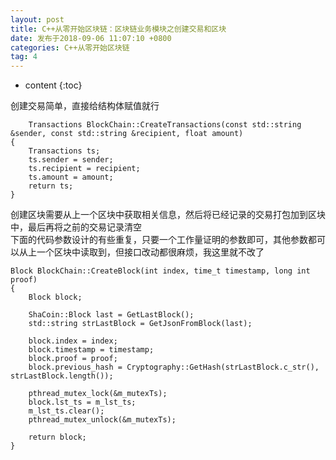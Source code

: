 ```yaml
---
layout: post
title: C++从零开始区块链：区块链业务模块之创建交易和区块
date: 发布于2018-09-06 11:07:10 +0800
categories: C++从零开始区块链
tag: 4
---
```


* content
{:toc}

创建交易简单，直接给结构体赋值就行
<!-- more -->


    
    
        Transactions BlockChain::CreateTransactions(const std::string &sender, const std::string &recipient, float amount)
    {
        Transactions ts;
        ts.sender = sender;
        ts.recipient = recipient;
        ts.amount = amount;
        return ts;
    }

创建区块需要从上一个区块中获取相关信息，然后将已经记录的交易打包加到区块中，最后再将之前的交易记录清空  
下面的代码参数设计的有些重复，只要一个工作量证明的参数即可，其他参数都可以从上一个区块中读取到，但接口改动都很麻烦，我这里就不改了

    
    
    Block BlockChain::CreateBlock(int index, time_t timestamp, long int proof)
    {
        Block block;
    
        ShaCoin::Block last = GetLastBlock();
        std::string strLastBlock = GetJsonFromBlock(last);
    
        block.index = index;
        block.timestamp = timestamp;
        block.proof = proof;
        block.previous_hash = Cryptography::GetHash(strLastBlock.c_str(), strLastBlock.length());
    
        pthread_mutex_lock(&m_mutexTs);
        block.lst_ts = m_lst_ts;
        m_lst_ts.clear();
        pthread_mutex_unlock(&m_mutexTs);
    
        return block;
    }

